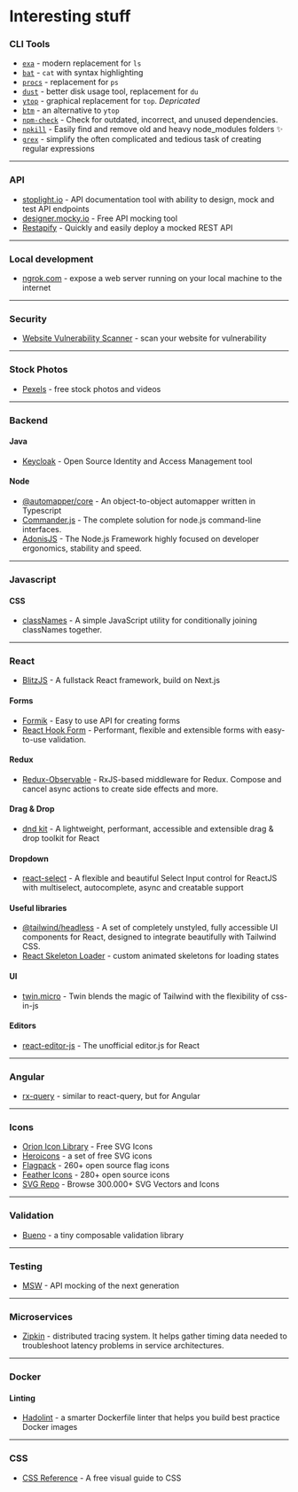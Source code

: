 # Interesting stuff 

### CLI Tools
* [`exa`](https://github.com/ogham/exa) - modern replacement for `ls`
* [`bat`](https://github.com/sharkdp/bat) - `cat` with syntax highlighting
* [`procs`](https://github.com/dalance/procs) - replacement for `ps`
* [`dust`](https://github.com/bootandy/dust) - better disk usage tool, replacement for `du`
* [`ytop`](https://github.com/cjbassi/ytop) - graphical replacement for `top`. *Depricated*
* [`btm`](https://github.com/ClementTsang/bottom) - an alternative to `ytop`
* [`npm-check`](https://www.npmjs.com/package/npm-check) - Check for outdated, incorrect, and unused dependencies.
* [`npkill`](https://www.npmjs.com/package/npkill) - Easily find and remove old and heavy node_modules folders ✨
* [`grex`](https://github.com/pemistahl/grex) - simplify the often complicated and tedious task of creating regular expressions

---

### API
* [stoplight.io](stoplight.io) - API documentation tool with ability to design, mock and test API endpoints
* [designer.mocky.io](https://designer.mocky.io/) - Free API mocking tool
* [Restapify](https://restapify.vercel.app/) - Quickly and easily deploy a mocked REST API

---

### Local development
* [ngrok.com](https://ngrok.com/) - expose a web server running on your local machine to the internet

---

### Security
* [Website Vulnerability Scanner](https://pentest-tools.com/website-vulnerability-scanning/website-scanner) - scan your website for vulnerability

---

### Stock Photos
* [Pexels](https://www.pexels.com/) - free stock photos and videos

---

### Backend
#### Java
* [Keycloak](https://www.keycloak.org/) - Open Source Identity and Access Management tool

#### Node
* [@automapper/core](https://automapperts.netlify.app/) - An object-to-object automapper written in Typescript
* [Commander.js](https://github.com/tj/commander.js) - The complete solution for node.js command-line interfaces.
* [AdonisJS](https://preview.adonisjs.com/) - The Node.js Framework highly focused on developer ergonomics, stability and speed.

---

### Javascript
#### CSS
* [classNames](https://github.com/JedWatson/classnames) - A simple JavaScript utility for conditionally joining classNames together.

---

### React
* [BlitzJS](https://blitzjs.com/) - A fullstack React framework, build on Next.js

#### Forms
* [Formik](https://formik.org/) - Easy to use API for creating forms
* [React Hook Form](https://react-hook-form.com/) - Performant, flexible and extensible forms with easy-to-use validation.

#### Redux
* [Redux-Observable](https://redux-observable.js.org/) - RxJS-based middleware for Redux. Compose and cancel async actions to create side effects and more.

#### Drag & Drop
* [dnd kit](https://dndkit.com/) - A lightweight, performant, accessible and extensible drag & drop toolkit for React

#### Dropdown
* [react-select](https://react-select.com/home) - A flexible and beautiful Select Input control for ReactJS with multiselect, autocomplete, async and creatable support

#### Useful libraries
* [@tailwind/headless](https://github.com/tailwindlabs/headlessui/tree/develop/packages/%40headlessui-react) - A set of completely unstyled, fully accessible UI components for React, designed to integrate beautifully with Tailwind CSS.
* [React Skeleton Loader](https://github.com/henrykuzmick/react-skeleton-loader) - custom animated skeletons for loading states

#### UI
* [twin.micro](https://github.com/ben-rogerson/twin.macro) - Twin blends the magic of Tailwind with the flexibility of css-in-js

#### Editors
* [react-editor-js](https://github.com/Jungwoo-An/react-editor-js) - The unofficial editor.js for React

---

### Angular
* [rx-query](https://github.com/timdeschryver/rx-query) - similar to react-query, but for Angular

---

### Icons
* [Orion Icon Library](https://orioniconlibrary.com/) - Free SVG Icons
* [Heroicons](https://heroicons.dev/) - a set of free SVG icons
* [Flagpack](https://www.flagpack.xyz/) - 260+ open source flag icons
* [Feather Icons](https://feathericons.com/) - 280+ open source icons
* [SVG Repo](https://www.svgrepo.com/) - Browse 300.000+ SVG Vectors and Icons

---

### Validation
* [Bueno](https://github.com/philipnilsson/bueno) - a tiny composable validation library

---

### Testing
* [MSW](https://mswjs.io/) - API mocking of the next generation

---

### Microservices
* [Zipkin](https://zipkin.io/) - distributed tracing system. It helps gather timing data needed to troubleshoot latency problems in service architectures.

---

### Docker
#### Linting
* [Hadolint](https://github.com/hadolint/hadolint) - a smarter Dockerfile linter that helps you build best practice Docker images

---

### CSS
* [CSS Reference](https://cssreference.io/) - A free visual guide to CSS
